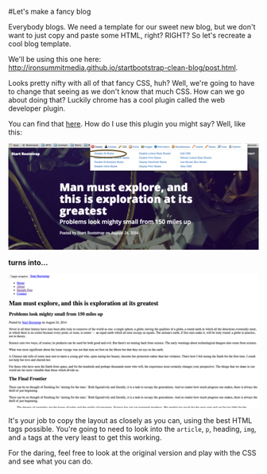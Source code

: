 #Let's make a fancy blog

Everybody blogs. We need a template for our sweet new blog, but we don't want to just copy and paste some HTML, right? RIGHT? So let's recreate a cool blog template.

We'll be using this one here: http://ironsummitmedia.github.io/startbootstrap-clean-blog/post.html.


Looks pretty nifty with all of that fancy CSS, huh? Well, we're going to have to change that seeing as we don't know that much CSS. How can we go about doing that? Luckily chrome has a cool plugin called the web developer plugin.

You can find that [here](https://chrome.google.com/webstore/detail/web-developer/bfbameneiokkgbdmiekhjnmfkcnldhhm?hl=en-US). How do I use this plugin you might say? Well, like this: 

![](./before.png)

**turns into...**

![](./after.png)

It's your job to copy the layout as closely as you can, using the best HTML tags possible. You're going to need to look into the ```article```, ```p```, heading, ```img```, and ```a``` tags at the very least to get this working.

For the daring, feel free to look at the original version and play with the CSS and see what you can do.
